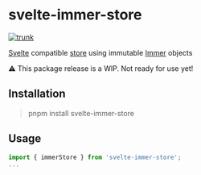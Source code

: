 # svelte-immer-store

[![trunk](https://github.com/WHenderson/svelte-immer-store/actions/workflows/trunk.yml/badge.svg)](https://github.com/WHenderson/svelte-immer-store/actions/workflows/trunk.yml)

[Svelte](https://svelte.dev/) compatible [store](https://svelte.dev/docs#svelte_store) using immutable [Immer](https://immerjs.github.io/immer/) objects 

:warning: This package release is a WIP. Not ready for use yet! 

## Installation

> pnpm install svelte-immer-store

## Usage

```js
import { immerStore } from 'svelte-immer-store';
...
```
